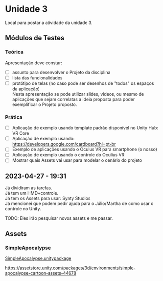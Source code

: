 # Unidade 3

Local para postar a atividade da unidade 3.  

## Módulos de Testes

### Teórica

Apresentação deve constar:
- [ ] assunto para desenvolver o Projeto da disciplina  
- [ ] lista das funcionalidades  
- [ ] protótipo de telas (no caso pode ser desenhos de "todos" os espaços da aplicação)  
Nesta apresentação se pode utilizar slides, videos, ou mesmo de aplicações que sejam correlatas a ideia proposta para poder exemplificar o Projeto proposto.

### Prática
- [ ] Aplicação de exemplo usando template padrão disponível no Unity Hub: VR Core  
- [ ] Aplicação de exemplo usando: <https://developers.google.com/cardboard?hl=pt-br>  
- [ ] Exemplo de aplicações usando o Oculus VR para smartphone (o nosso)  
- [ ] Aplicação de exemplo usando o controle do Oculius VR  
- [ ] Mostrar quais Assets vai usar para modelar o cenário do projeto  

## 2023-04-27 - 19:31

Já dividiram as tarefas.  
Já tem um HMD+controle.  
Já tem os Assets para usar: Synty Studios  
Já mencionei que podem pedir ajuda para o Júlio/Martha de como usar o controle no Unity.  

TODO: Eles irão pesquisar novos assets e me passar.  

## Assets

### SimpleApocalypse

[SimpleApocalypse.unitypackage](SimpleApocalypse.unitypackage)  

<https://assetstore.unity.com/packages/3d/environments/simple-apocalypse-cartoon-assets-44678>  
